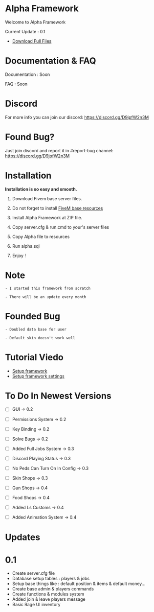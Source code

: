 # Alpha Framework

Welcome to Alpha Framework

Current Update : 0.1

- <a href="https://gofile.io/d/Z5awZS">Download Full Files</a>







# Documentation & FAQ

Documentation : Soon

FAQ : Soon








# Discord

For more info you can join our discord:  https://discord.gg/D9jpfW2n3M







# Found Bug?

Just join discord and report it in #report-bug channel:  https://discord.gg/D9jpfW2n3M








# Installation

**Installation is so easy and smooth.**

1) Download Fivem base server files.

2) Do not forget to install <a href="https://github.com/citizenfx/cfx-server-data">FiveM base resources</a>

3) Install Alpha Framework at ZIP file.

4) Copy server.cfg & run.cmd to your's server files

5) Copy Alpha file to resources

6) Run alpha.sql

7) Enjoy !







# Note

`- I started this framework from scratch`

`- There will be an update every month`








# Founded Bug

`- Doubled data base for user`

`- Default skin doesn't work well`








# Tutorial Viedo 

- <a href="https://github.com/citizenfx/cfx-server-data">Setup framework</a>
- <a href="https://github.com/citizenfx/cfx-server-data">Setup framework settings</a>








# To Do In Newest Versions

- [ ] GUI → 0.2
- [ ] Permissions System → 0.2
- [ ] Key Binding → 0.2
- [ ] Solve Bugs → 0.2


- [ ] Added Full Jobs System → 0.3
- [ ] Discord Playing Status → 0.3
- [ ] No Peds Can Turn On In Config → 0.3
- [ ] Skin Shops → 0.3


- [ ] Gun Shops → 0.4
- [ ] Food Shops → 0.4
- [ ] Added Ls Customs → 0.4
- [ ] Added Animation System → 0.4









# Updates

# 0.1

- Create server.cfg file
- Database setup tables : players & jobs
- Setup base things like : default position & items & default money...
- Create base admin & players commands
- Create functions & modules system
- Added join & leave players message
- Basic Rage UI inventory
